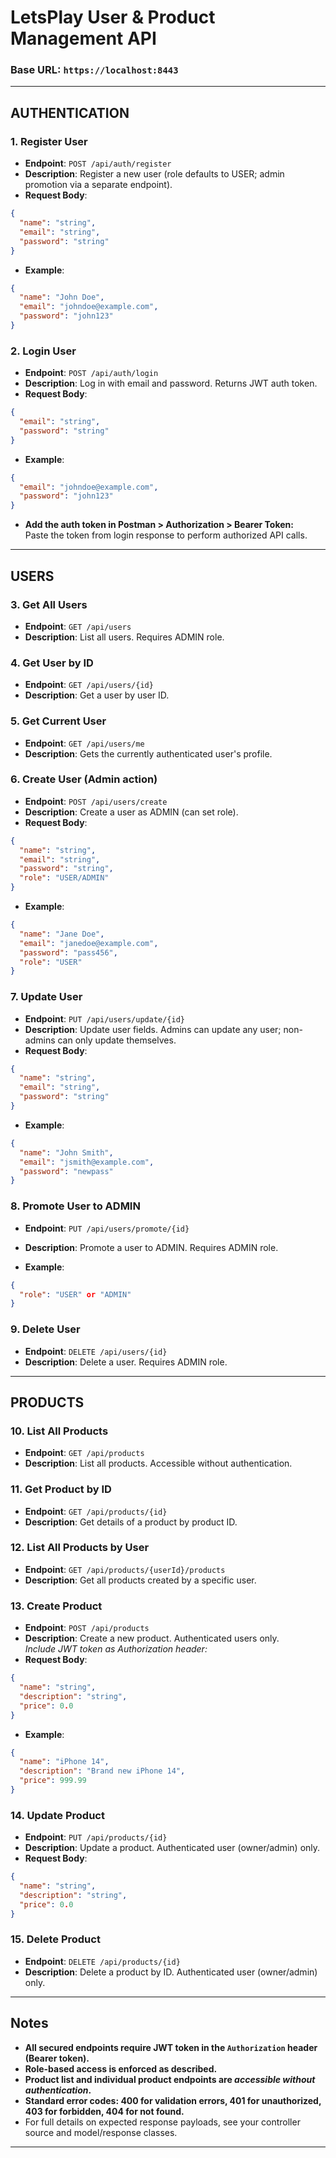 # LetsPlay User & Product Management API

### Base URL: `https://localhost:8443`

***

## AUTHENTICATION

### 1. Register User
- **Endpoint**: `POST /api/auth/register`
- **Description**: Register a new user (role defaults to USER; admin promotion via a separate endpoint).
- **Request Body**:
```json
{
  "name": "string",
  "email": "string",
  "password": "string"
}
```
- **Example**:
```json
{
  "name": "John Doe",
  "email": "johndoe@example.com",
  "password": "john123"
}
```

### 2. Login User
- **Endpoint**: `POST /api/auth/login`
- **Description**: Log in with email and password. Returns JWT auth token.
- **Request Body**:
```json
{
  "email": "string",
  "password": "string"
}
```
- **Example**:
```json
{
  "email": "johndoe@example.com",
  "password": "john123"
}
```
- **Add the auth token in Postman > Authorization > Bearer Token:**  
  Paste the token from login response to perform authorized API calls.

***

## USERS

### 3. Get All Users
- **Endpoint**: `GET /api/users`
- **Description**: List all users. Requires ADMIN role.

### 4. Get User by ID
- **Endpoint**: `GET /api/users/{id}`
- **Description**: Get a user by user ID.

### 5. Get Current User
- **Endpoint**: `GET /api/users/me`
- **Description**: Gets the currently authenticated user's profile.

### 6. Create User (Admin action)
- **Endpoint**: `POST /api/users/create`
- **Description**: Create a user as ADMIN (can set role).
- **Request Body**:
```json
{
  "name": "string",
  "email": "string",
  "password": "string",
  "role": "USER/ADMIN"
}
```
- **Example**:
```json
{
  "name": "Jane Doe",
  "email": "janedoe@example.com",
  "password": "pass456",
  "role": "USER"
}
```

### 7. Update User
- **Endpoint**: `PUT /api/users/update/{id}`
- **Description**: Update user fields. Admins can update any user; non-admins can only update themselves.
- **Request Body**:
```json
{
  "name": "string",
  "email": "string",
  "password": "string"
}
```
- **Example**:
```json
{
  "name": "John Smith",
  "email": "jsmith@example.com",
  "password": "newpass"
}
```

### 8. Promote User to ADMIN
- **Endpoint**: `PUT /api/users/promote/{id}`
- **Description**: Promote a user to ADMIN. Requires ADMIN role.

- **Example**:
```json
{
  "role": "USER" or "ADMIN"
}
```
### 9. Delete User
- **Endpoint**: `DELETE /api/users/{id}`
- **Description**: Delete a user. Requires ADMIN role.

***

## PRODUCTS

### 10. List All Products
- **Endpoint**: `GET /api/products`
- **Description**: List all products. Accessible without authentication.

### 11. Get Product by ID
- **Endpoint**: `GET /api/products/{id}`
- **Description**: Get details of a product by product ID.

### 12. List All Products by User
- **Endpoint**: `GET /api/products/{userId}/products`
- **Description**: Get all products created by a specific user.

### 13. Create Product
- **Endpoint**: `POST /api/products`
- **Description**: Create a new product. Authenticated users only.  
  *Include JWT token as Authorization header:*
- **Request Body**:
```json
{
  "name": "string",
  "description": "string",
  "price": 0.0
}
```
- **Example**:
```json
{
  "name": "iPhone 14",
  "description": "Brand new iPhone 14",
  "price": 999.99
}
```

### 14. Update Product
- **Endpoint**: `PUT /api/products/{id}`
- **Description**: Update a product. Authenticated user (owner/admin) only.
- **Request Body**:
```json
{
  "name": "string",
  "description": "string",
  "price": 0.0
}
```

### 15. Delete Product
- **Endpoint**: `DELETE /api/products/{id}`
- **Description**: Delete a product by ID. Authenticated user (owner/admin) only.

***

## Notes

- **All secured endpoints require JWT token in the `Authorization` header (Bearer token).**
- **Role-based access is enforced as described.**
- **Product list and individual product endpoints are *accessible without authentication*.**
- **Standard error codes: 400 for validation errors, 401 for unauthorized, 403 for forbidden, 404 for not found.**
- For full details on expected response payloads, see your controller source and model/response classes.

***
